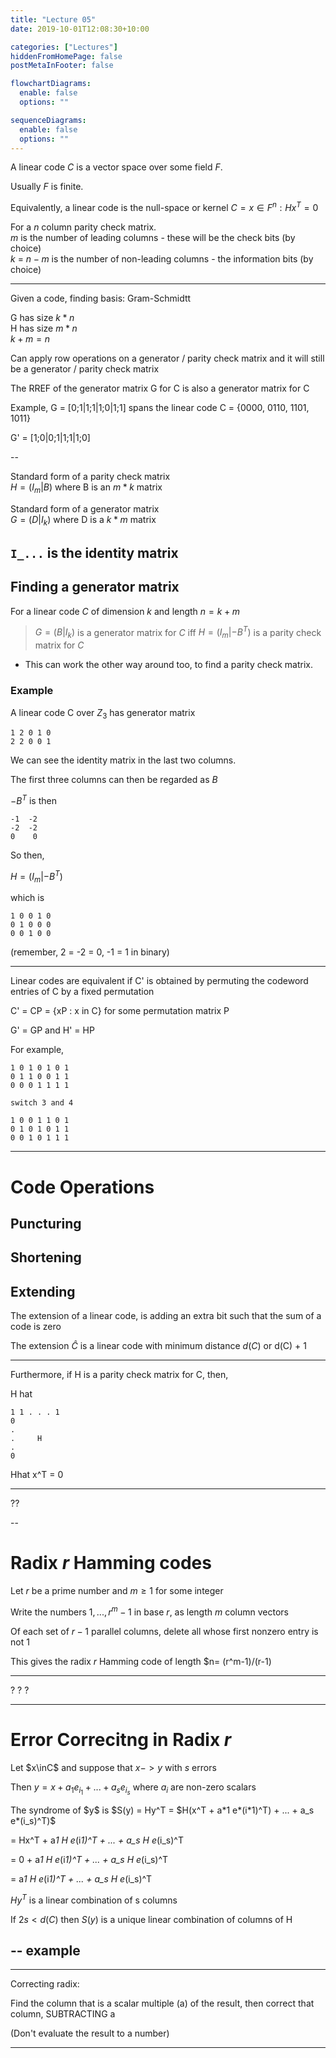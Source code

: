 ```yaml
---
title: "Lecture 05"
date: 2019-10-01T12:08:30+10:00

categories: ["Lectures"]
hiddenFromHomePage: false
postMetaInFooter: false

flowchartDiagrams:
  enable: false
  options: ""

sequenceDiagrams:
  enable: false
  options: ""
---
```


A linear code $C$ is a vector space over some field $F$.

Usually $F$ is finite.

Equivalently, a linear code is the null-space or kernel $C = {x \in F^n : Hx^T = 0}$

For a $n$ column parity check matrix.  
$m$ is the number of leading columns - these will be the check bits (by choice)  
$k$ = $n - m$ is the number of non-leading columns - the information bits (by choice)

---

Given a code,
finding basis: Gram-Schmidtt

G has size $k * n$  
H has size $m * n$  
$k + m = n$

Can apply row operations on a generator / parity check matrix and it will still be a generator / parity check matrix

The RREF of the generator matrix G for C is also a generator matrix for C

Example, G = [0;1|1;1|1;0|1;1] spans the linear code C = {0000, 0110, 1101, 1011}

G' = [1;0|0;1|1;1|1;0]

--

Standard form of a parity check matrix  
$H = (I_m | B)$ where B is an $m * k$ matrix

Standard form of a generator matrix  
$G = (D|I_k)$ where D is a $k * m$ matrix

## `I_...` is the identity matrix

## Finding a generator matrix

For a linear code $C$ of dimension $k$ and length $n = k + m$

> $G = (B|I_k)$ is a generator matrix for $C$ iff $H = (I_m | -B^T)$ is a parity check matrix for $C$

- This can work the other way around too, to find a parity check matrix.

### Example

A linear code C over $Z_3$ has generator matrix

```
1 2 0 1 0
2 2 0 0 1
```

We can see the identity matrix in the last two columns.

The first three columns can then be regarded as $B$

$-B^T$ is then

```
-1  -2
-2  -2
0    0
```

So then,

$H = (I_m | -B^T)$

which is

```
1 0 0 1 0
0 1 0 0 0
0 0 1 0 0
```

(remember, 2 = -2 = 0, -1 = 1 in binary)

---

Linear codes are equivalent if C' is obtained by permuting the codeword entries of C by a fixed permutation

C' = CP = {xP : x in C} for some permutation matrix P

G' = GP and H' = HP

For example,

```
1 0 1 0 1 0 1
0 1 1 0 0 1 1
0 0 0 1 1 1 1

switch 3 and 4

```

```
1 0 0 1 1 0 1
0 1 0 1 0 1 1
0 0 1 0 1 1 1
```

---

# Code Operations

## Puncturing

## Shortening

## Extending

The extension of a linear code, is adding an extra bit such that the sum of a code is zero

The extension $\hat{C}$ is a linear code with minimum distance $d(C)$ or d(C) + 1

---

Furthermore, if H is a parity check matrix for C, then,

H hat

```
1 1 . . . 1
0
.
.     H
.
0
```

Hhat x^T = 0

---

??

--

# Radix $r$ Hamming codes

Let $r$ be a prime number and $m\ge1$ for some integer

Write the numbers $1,...,r^m - 1$ in base $r$, as length $m$ column vectors

Of each set of $r-1$ parallel columns, delete all whose first nonzero entry is not 1

This gives the radix $r$ Hamming code of length \$n= (r^m-1)/(r-1)

---

?
?
?

---

# Error Correcitng in Radix $r$

Let $x\inC$ and suppose that $x->y$ with $s$ errors

Then $y = x + a_1 e_i_1 + ... + a_s e_i_s$ where $a_i$ are non-zero scalars

The syndrome of \$y\$ is \$S(y) = Hy^T = \$H(x^T + a\*1 e\*(i\*1)^T) + ... + a_s e\*(i_s)^T)\$

= Hx^T + a*1 H e*(i*1)^T + ... + a_s H e*(i_s)^T

= 0 + a*1 H e*(i*1)^T + ... + a_s H e*(i_s)^T

= a*1 H e*(i*1)^T + ... + a_s H e*(i_s)^T

$Hy^T$ is a linear combination of s columns

If $2s < d(C)$ then $S(y)$ is a unique linear combination of columns of H

--
example
--

---

Correcting radix:

Find the column that is a scalar multiple (a) of the result,
then correct that column, SUBTRACTING a

(Don't evaluate the result to a number)

---
